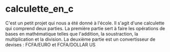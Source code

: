 # calculette_en_c
C'est un petit projet qui nous a été donné à l'école. Il s'agit d'une calculette qui comprend deux parties. La première partie sert à faire les opérations de bases en mathématique telles que l'addition, la soustraction, la multiplication et la division. La deuxième partie est un convertisseur de devises : FCFA/EURO et FCFA/DOLLAR US
